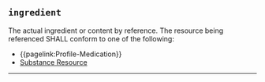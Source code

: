 ## `ingredient`

The actual ingredient or content by reference. The resource being referenced SHALL conform to one of the following:
- {{pagelink:Profile-Medication}}
- [Substance Resource](https://hl7.org/fhir/r4/substance.html)

---
